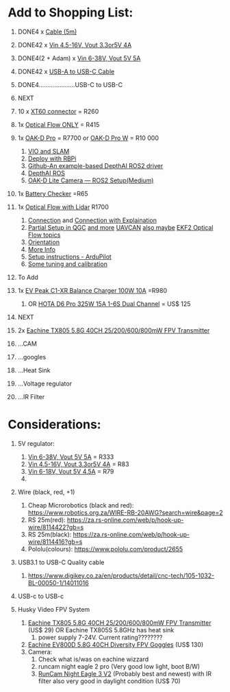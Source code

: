 
# Add to Shopping List:

1. DONE4 x [Cable (5m)](https://www.robotics.org.za/WIRE-RB-20AWG?search=wire&page=2) 
2. DONE42 x [Vin 4.5-16V, Vout 3.3or5V 4A](https://www.robotics.org.za/4A-BUCK?search=5v%20regulat) 
3. DONE4(2 + Adam) x [Vin 6-38V, Vout 5V 5A](https://www.robotics.org.za/2851?search=5v%20regulat) 
4. DONE42 x [USB-A to USB-C Cable](https://www.digikey.co.za/en/products/detail/cnc-tech/105-1032-BL-00050-1/14011016 ) 
5. DONE4.....................USB-C to USB-C
6. NEXT
7. 10 x [XT60 connector](https://www.digikey.co.za/en/products/detail/dfrobot/FIT0587/9559256) = R260
8. 1x [Optical Flow ONLY](https://www.digikey.co.za/en/products/detail/pimoroni-ltd/PIM453/10246386) = R415
9. 1x [OAK-D Pro](https://www.digikey.co.za/en/products/detail/arducam/OAK-D-PRO-FF/23570902)  = R7700 or [OAK-D Pro W](https://www.digikey.co.za/en/products/detail/arducam/OAK-D-PRO-W/23570906) = R10 000
	1. [VIO and SLAM](https://docs.luxonis.com/software/ros/vio-slam/) 
	2. [Deploy with RBPi](https://docs.luxonis.com/hardware/platform/deploy/to-rpi/) 
	3. [Github-An example-based DepthAI ROS2 driver](https://github.com/Serafadam/depthai_ros_driver) 
	4. [DepthAI ROS](https://docs.luxonis.com/software/ros/depthai-ros/) 
	5. [OAK-D Lite Camera — ROS2 Setup(Medium)](https://robofoundry.medium.com/oak-d-lite-camera-ros2-setup-1e74ed03350d) 
10.  1x [Battery Checker](https://flyingrobot.co/collections/battery-accessories/products/battery-checker-with-case) =R65
11. 1x [Optical Flow with Lidar](https://flyingrobot.co/products/hereflow?variant=36427537154198&currency=ZAR&utm_medium=product_sync&utm_source=google&utm_content=sag_organic&utm_campaign=sag_organic&srsltid=AfmBOoprOoZaV37LUctjxwBjyW_9umD56SHlqsY_EzFUoqqB-dg8guzj7yc) R1700
	1. [Connection](https://www.getfpv.com/cubepilot-visual-guide) and [Connection with Explaination](https://github.com/PX4/PX4-user_guide/blob/c03a25be2724e5d89e9ece47425423d5cd100a1d/en/sensor/pmw3901.md) 
	2. [Partial Setup in QGC](https://discuss.px4.io/t/hereflow-sensor-with-uavcan-not-responding/14694) [and more](https://discuss.px4.io/t/configuration-for-optical-flow-hereflow/28416) [UAVCAN](https://discuss.px4.io/t/hereflow-uavcan-not-working/23751) [also maybe](https://github.com/PX4/PX4-user_guide/blob/main/en/sensor/optical_flow.md#ekf2) [EKF2 Optical Flow topics](https://github.com/PX4/PX4-user_guide/blob/main/en/advanced_config/parameter_reference.md#EKF2_OF_CTRL) 
	3. [Orientation](https://github.com/PX4/PX4-user_guide/blob/main/en/sensor/pmw3901.md) 
	4. [More Info](https://irlock.com/products/here-flow?srsltid=AfmBOooSjVg5DZQbyQLPKhBhGc6nYgyO5y2BDV31OY8D9mn7PqoUdVwV) 
	5. [Setup instructions - ArduPilot](https://discuss.cubepilot.org/t/hereflow-setup-instructions-alpha-batch/341) 
	6. [Some tuning and calibration](https://discuss.cubepilot.org/t/has-anyone-successfully-used-hereflow-to-achieve-stable-indoor-positioning/12158) 
	
12. To Add
13. 1x [EV Peak C1-XR Balance Charger 100W 10A](https://flyingrobot.co/collections/chargers/products/ev-peak-c1-xr-balance-charger-100w-10a) =R980
	1. OR [HOTA D6 Pro 325W 15A 1-6S Dual Channel](https://www.getfpv.com/hota-d6-pro-325w-15a-1-6s-dual-channel-ac-dc-smart-charger-w-wireless-charging.html) = US$ 125
14. NEXT
15. 2x [Eachine TX805 5.8G 40CH 25/200/600/800mW FPV Transmitter](https://www.eachine.com/Eachine-TX805-5_8G-40CH-25-or-200-or-600-or-800mW-FPV-Transmitter-TX-LED-Display-Support-OSD-or-Pitmode-or-Smart-Audio-RP-SMA-Female-p-1234.html)
16. ...CAM
17. ...googles
18. ...Heat Sink
19. ...Voltage regulator
20. ...IR Filter








# Considerations:

1. 5V regulator:
	1.  [Vin 6-38V, Vout 5V 5A](https://www.robotics.org.za/2851?search=5v%20regulat) = R333
	2.  [Vin 4.5-16V, Vout 3.3or5V 4A](https://www.robotics.org.za/4A-BUCK?search=5v%20regulat) = R83
	3. [Vin 6-18V, Vout 5V 4.5A](https://www.robotics.org.za/ND1805TA-5V?search=5v%20buck%20regulator&sort=p.price&order=ASC) = R79
	4. 

3. Wire (black, red, +1)
	1. Cheap Microrobotics (black and red):  https://www.robotics.org.za/WIRE-RB-20AWG?search=wire&page=2
	2. RS 25m(red): https://za.rs-online.com/web/p/hook-up-wire/8114422?gb=s
	3. RS 25m(black): https://za.rs-online.com/web/p/hook-up-wire/8114416?gb=s
	4. Pololu(colours): https://www.pololu.com/product/2655

5. USB3.1 to USB-C Quality cable
	1. https://www.digikey.co.za/en/products/detail/cnc-tech/105-1032-BL-00050-1/14011016


4. USB-c to USB-c


5. Husky Video FPV System
	1. [Eachine TX805 5.8G 40CH 25/200/600/800mW FPV Transmitter](https://www.eachine.com/Eachine-TX805-5_8G-40CH-25-or-200-or-600-or-800mW-FPV-Transmitter-TX-LED-Display-Support-OSD-or-Pitmode-or-Smart-Audio-RP-SMA-Female-p-1234.html) (US$ 29) OR Eachine TX805S 5.8GHz has heat sink
		1. power supply 7-24V. Current rating????????
	2. [Eachine EV800D 5.8G 40CH Diversity FPV Goggles](https://www.eachine.com/Eachine-EV800D-5_8G-40CH-Diversity-FPV-Goggles-5-Inch-800-480-Video-Headset-HD-DVR-Build-in-Battery-p-859.html) (US$ 130)
	3. Camera:  
		1. Check what is/was on eachine wizzard
		2. runcam night eagle 2 pro (Very good low light, boot B/W)
		3. [RunCam Night Eagle 3 V2](https://shop.runcam.com/runcam-night-eagle-3-v2/) (Probably best and newest) with IR filter also very good in daylight condition (US$ 70)